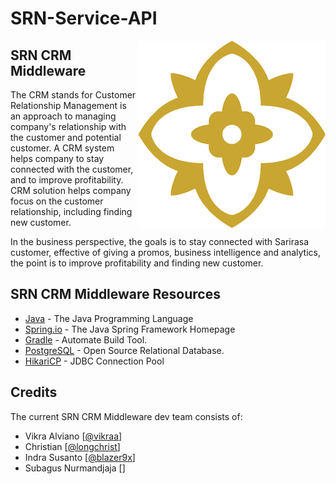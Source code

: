 # SRN-Service-API
<img align="right" src="logo.png" />

## SRN CRM Middleware
The CRM stands for Customer Relationship Management is an approach to managing company's relationship with the customer and potential customer. A CRM system helps company to stay connected with the customer, and to improve profitability. CRM solution helps company focus on the customer relationship, including finding new customer.

In the business perspective, the goals is to stay connected with Sarirasa customer, effective of giving a promos, business intelligence and analytics, the point is to improve profitability and finding new customer.

## SRN CRM Middleware Resources

- [Java](https://www.java.com/) - The Java Programming Language
- [Spring.io](http://spring.io/projects/spring-framework) - The Java Spring Framework Homepage
- [Gradle](https://gradle.org/) - Automate Build Tool.
- [PostgreSQL](https://www.postgresql.org/) - Open Source Relational Database.
- [HikariCP](https://github.com/brettwooldridge/HikariCP) - JDBC Connection Pool

## Credits

The current SRN CRM Middleware dev team consists of:
 - Vikra Alviano [[@vikraa](https://github.com/vikraa)]
 - Christian [[@longchrist](https://github.com/longchrist)]
 - Indra Susanto [[@blazer9x](https://github.com/blazer9x)]
 - Subagus Nurmandjaja []
